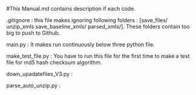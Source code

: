 #This Manual.md contains description if each code.

.gitignore : this file makes ignoring following folders : [save_files/ unzip_xmls save_baseline_xmls/ parsed_xmls/]. These folders contain too big to push to Github.

main.py : It makes run continuously below three python file. 

make_test_file.py : You have to run this file for the first time to make a test file for md5 hash checksum algorithm.

down_upadatefiles_V3.py :

parse_auto_unzip.py :

